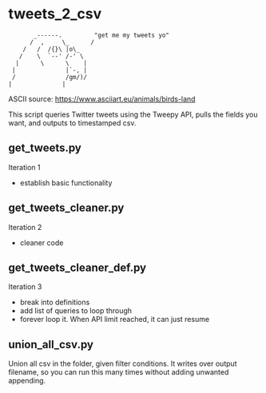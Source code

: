 # tweets_2_csv

```asciiarmor
       _------.         "get me my tweets yo"
      /  ,     \_      /
    /   /  /{}\ |o\_
   /    \  `--' /-' \
  |      \      \    |
 |              |`-, |
 /              /gm/)/
|              |
```

ASCII source: https://www.asciiart.eu/animals/birds-land

This script queries Twitter tweets using the Tweepy API, pulls the fields you want, and outputs to timestamped csv.

## get_tweets.py

Iteration 1

- establish basic functionality

## get_tweets_cleaner.py

Iteration 2

- cleaner code 

## get_tweets_cleaner_def.py

Iteration 3

- break into definitions
- add list of queries to loop through
- forever loop it. When API limit reached, it can just resume

## union_all_csv.py

Union all csv in the folder, given filter conditions. It writes over output filename, so you can run this many times without adding unwanted appending.